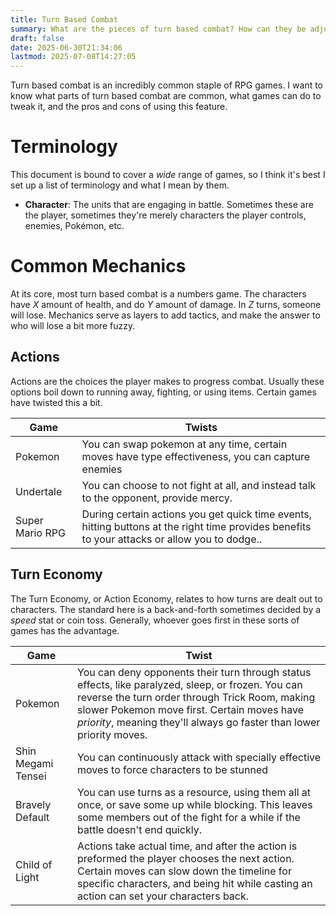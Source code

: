 ```yaml
---
title: Turn Based Combat
summary: What are the pieces of turn based combat? How can they be adjusted or modified?
draft: false
date: 2025-06-30T21:34:06
lastmod: 2025-07-08T14:27:05
---
```

Turn based combat is an incredibly common staple of RPG games. I want to know what parts of turn based combat are common, what games can do to tweak it, and the pros and cons of using this feature.

# Terminology

This document is bound to cover a *wide* range of games, so I think it's best I set up a list of terminology and what I mean by them.

- **Character**: The units that are engaging in battle. Sometimes these are the player, sometimes they're merely characters the player controls, enemies, Pokémon, etc.

# Common Mechanics

At its core, most turn based combat is a numbers game. The characters have *X* amount of health, and do *Y* amount of damage. In *Z* turns, someone will lose. Mechanics serve as layers to add tactics, and make the answer to who will lose a bit more fuzzy.

## Actions
Actions are the choices the player makes to progress combat. Usually these options boil down to running away, fighting, or using items. Certain games have twisted this a bit.

| Game            | Twists                                                                                                                                        |
| --------------- | --------------------------------------------------------------------------------------------------------------------------------------------- |
| Pokemon         | You can swap pokemon at any time, certain moves have type effectiveness, you can capture enemies                                              |
| Undertale       | You can choose to not fight at all, and instead talk to the opponent, provide mercy.                                                          |
| Super Mario RPG | During certain actions you get quick time events, hitting buttons at the right time provides benefits to your attacks or allow you to dodge.. |
## Turn Economy
The Turn Economy, or Action Economy, relates to how turns are dealt out to characters. The standard here is a back-and-forth sometimes decided by a *speed* stat or coin toss. Generally, whoever goes first in these sorts of games has the advantage.

| Game               | Twist                                                                                                                                                                                                                                                                       |
| ------------------ | --------------------------------------------------------------------------------------------------------------------------------------------------------------------------------------------------------------------------------------------------------------------------- |
| Pokemon            | You can deny opponents their turn through status effects, like paralyzed, sleep, or frozen. You can reverse the turn order through Trick Room, making slower Pokemon move first. Certain moves have *priority*, meaning they'll always go faster than lower priority moves. |
| Shin Megami Tensei | You can continuously attack with specially effective moves to force characters to be stunned                                                                                                                                                                                |
| Bravely Default    | You can use turns as a resource, using them all at once, or save some up while blocking. This leaves some members out of the fight for a while if the battle doesn't end quickly.                                                                                           |
| Child of Light     | Actions take actual time, and after the action is preformed the player chooses the next action. Certain moves can slow down the timeline for specific characters, and being hit while casting an action can set your characters back.                                       |
